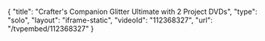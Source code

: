 {
    "title": "Crafter's Companion Glitter Ultimate with 2 Project DVDs",
    "type": "solo",
    "layout": "iframe-static",
    "videoId": "112368327",
    "url": "\/tvpembed\/112368327"
}